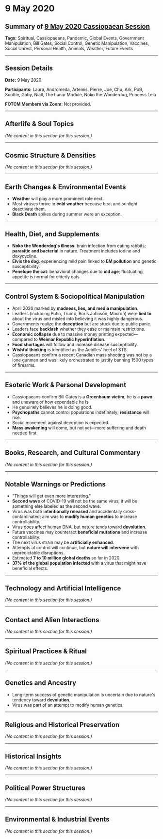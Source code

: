 # 9 May 2020

## Summary of [9 May 2020 Cassiopaean Session](https://cassiopaea.org/forum/threads/session-9-may-2020.48844/#post-864751)

**Tags:** Spiritual, Cassiopaeans, Pandemic, Global Events, Government Manipulation, Bill Gates, Social Control, Genetic Manipulation, Vaccines, Social Unrest, Personal Health, Animals, Weather, Future Events

---

## Session Details

**Date:** 9 May 2020

**Participants:** Laura, Andromeda, Artemis, Pierre, Joe, Chu, Ark, PoB, Scottie, Gaby, Niall, The Lunar Module, Noko the Wonderdog, Princess Leia

**FOTCM Members via Zoom:** Not provided.

---

## Afterlife & Soul Topics

*(No content in this section for this session.)*

---

## Cosmic Structure & Densities

*(No content in this section for this session.)*

---

## Earth Changes & Environmental Events

- **Weather** will play a more prominent role next.
- Most viruses thrive in **cold weather** because heat and sunlight deactivate them.
- **Black Death** spikes during summer were an exception.

---

## Health, Diet, and Supplements

- **Noko the Wonderdog's illness**: brain infection from eating rabbits; **parasitic and bacterial** in nature. Treatment includes iodine and doxycycline.
- **Elvis the dog**: experiencing mild pain linked to **EM pollution** and genetic susceptibility.
- **Penelope the cat**: behavioral changes due to **old age**; fluctuating appetite is normal for elderly cats.

---

## Control System & Sociopolitical Manipulation

- April 2020 marked by **madness, lies, and media manipulation**.
- Leaders (including Putin, Trump, Boris Johnson, Macron) were **lied to** about the virus and misled into believing it was highly dangerous.
- Governments realize the **deception** but are stuck due to public panic.
- Leaders face **backlash** whether they ease or maintain restrictions.
- **Economic collapse** due to massive money printing expected—compared to **Weimar Republic hyperinflation**.
- **Food shortages** will follow and increase disease susceptibility.
- **Wishful thinking** is identified as the Achilles' heel of STS.
- Cassiopaeans confirm a recent Canadian mass shooting was not by a lone gunman and was likely orchestrated to justify banning 1500 types of firearms.

---

## Esoteric Work & Personal Development

- Cassiopaeans confirm Bill Gates is a **Greenbaum victim**; he is a **pawn** and unaware of how expendable he is.
- He genuinely believes he is doing good.
- **Psychopaths** cannot control populations indefinitely; **resistance** will rise.
- Social movement against deception is expected.
- **Mass awakening** will come, but not yet—more suffering and death needed first.

---

## Books, Research, and Cultural Commentary

*(No content in this section for this session.)*

---

## Notable Warnings or Predictions

- "Things will get even more interesting."
- **Second wave** of COVID-19 will not be the same virus; it will be something else labeled as the second wave.
- Virus was both **intentionally released** and accidentally cross-contaminated; aim was to **modify human genetics** to increase controllability.
- Virus does affect human DNA, but nature tends toward **devolution**.
- Future vaccines may counteract **beneficial mutations** and increase controllability.
- The next virus strain may be **artificially enhanced**.
- Attempts at control will continue, but **nature will intervene** with unpredictable disruptions.
- Estimated **7 to 10 million global deaths** so far in 2020.
- **37% of the global population infected** with a virus that might have beneficial effects.

---

## Technology and Artificial Intelligence

*(No content in this section for this session.)*

---

## Contact and Alien Interactions

*(No content in this section for this session.)*

---

## Spiritual Practices & Ritual

*(No content in this section for this session.)*

---

## Genetics and Ancestry

- Long-term success of genetic manipulation is uncertain due to nature's tendency toward **devolution**.
- Virus was part of an attempt to modify human genetics.

---

## Religious and Historical Preservation

*(No content in this section for this session.)*

---

## Historical Insights

*(No content in this section for this session.)*

---

## Political Power Structures

*(No content in this section for this session.)*

---

## Environmental & Industrial Events

*(No content in this section for this session.)*



